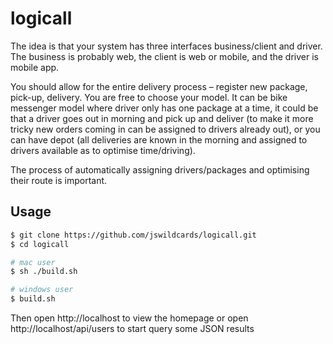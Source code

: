 # logicall

The idea is that your system has three interfaces business/client and driver. The business is probably web, the client is web or mobile, and the driver is mobile app.

You should allow for the entire delivery process – register new package, pick-up, delivery. You are free to choose your model. It can be bike messenger model where driver only has one package at a time, it could be that a driver goes out in morning and pick up and deliver (to make it more tricky new orders coming in can be assigned to drivers already out), or you can have depot (all deliveries are known in the morning and assigned to drivers available as to optimise time/driving).

The process of automatically assigning drivers/packages and optimising their route is important. 

## Usage

```bash
$ git clone https://github.com/jswildcards/logicall.git
$ cd logicall

# mac user
$ sh ./build.sh

# windows user
$ build.sh
```

Then open http://localhost to view the homepage or open http://localhost/api/users to start query some JSON results
